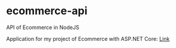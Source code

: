 # ecommerce-api
API of Ecommerce in NodeJS

Application for my project of Ecommerce with ASP.NET Core: [Link](https://github.com/DeyvidJLira/ecommerce-ASPNetCore)
